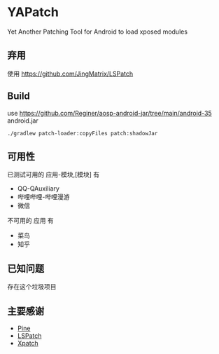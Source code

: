 # YAPatch

Yet Another Patching Tool for Android to load xposed modules

## 弃用

使用 https://github.com/JingMatrix/LSPatch

## Build

use https://github.com/Reginer/aosp-android-jar/tree/main/android-35 android.jar

```shell
./gradlew patch-loader:copyFiles patch:shadowJar
```

## 可用性

已测试可用的 应用-模块,[模块] 有

- QQ-QAuxiliary
- 哔哩哔哩-哔哩漫游
- 微信

不可用的 应用 有

- 菜鸟
- 知乎

## 已知问题

存在这个垃圾项目

## 主要感谢
- [Pine](https://github.com/canyie/pine)
- [LSPatch](https://github.com/LSPosed/LSPatch)
- [Xpatch](https://github.com/WindySha/Xpatch)
